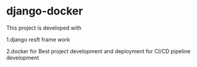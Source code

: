 # django-docker
This project is developed with

1.django resft frame work

2.docker for Best project development and deployment for CI/CD pipeline development
